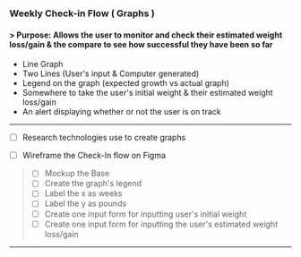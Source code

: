 ### Weekly Check-in Flow  ( Graphs ) 
#### > Purpose: Allows the user to monitor and check their estimated weight loss/gain & the compare to see how successful they have been so far

 - Line Graph
 - Two Lines (User's input & Computer generated)
 - Legend on the graph (expected growth vs actual graph)
- Somewhere to take the user's initial weight & their estimated weight loss/gain
- An alert displaying whether or not the user is on track
---
 - [ ] Research technologies use to create graphs
 
 - [ ] Wireframe the Check-In flow on Figma
 > - [ ] Mockup the Base
 > - [ ] Create the graph's legend
 > - [ ] Label the x as weeks
 > - [ ] Label the y as pounds
 > - [ ] Create one input form for inputting user's initial weight
 > - [ ] Create one input form for inputting the user's estimated weight loss/gain
 ---

